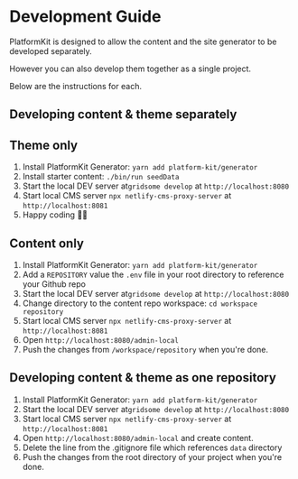 # Development Guide

PlatformKit is designed to allow the content and the site generator to be developed separately. 

However you can also develop them together as a single project. 

Below are the instructions for each.

## Developing content & theme separately

## Theme only

1. Install PlatformKit Generator: `yarn add platform-kit/generator`
2. Install starter content: `./bin/run seedData`
3. Start the local DEV server at`gridsome develop` at `http://localhost:8080`
4. Start local CMS server `npx netlify-cms-proxy-server` at `http://localhost:8081` 
5. Happy coding 🎉🙌

## Content only

1. Install PlatformKit Generator: `yarn add platform-kit/generator`
2. Add a `REPOSITORY` value the `.env` file in your root directory to reference your Github repo
3. Start the local DEV server at`gridsome develop` at `http://localhost:8080`
4. Change directory to the content repo workspace: `cd workspace repository`
5. Start local CMS server `npx netlify-cms-proxy-server` at `http://localhost:8081` 
6. Open `http://localhost:8080/admin-local`
7. Push the changes from `/workspace/repository` when you're done.

## Developing content & theme as one repository

1. Install PlatformKit Generator: `yarn add platform-kit/generator`
2. Start the local DEV server at`gridsome develop` at `http://localhost:8080`
3. Start local CMS server `npx netlify-cms-proxy-server` at `http://localhost:8081` 
4. Open `http://localhost:8080/admin-local` and create content.
5. Delete the line from the .gitignore file which references `data` directory
6. Push the changes from the root directory of your project when you're done.
